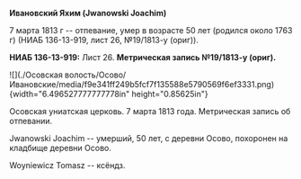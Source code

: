 **Ивановский Яхим (Jwanowski Joachim)**

7 марта 1813 г -- отпевание, умер в возрасте 50 лет (родилcя около 1763
г) (НИАБ 136-13-919, лист 26, №19/1813-у (ориг)).

**НИАБ 136-13-919:** Лист 26. **Метрическая запись №19/1813-у (ориг).**

![](./Осовская волость/Осово/Ивановские/media/f9e341ff249b5fcf7f135588e5790569f6ef3331.png){width="6.496527777777778in"
height="0.85625in"}

Осовская униатская церковь. 7 марта 1813 года. Метрическая запись об
отпевании.

Jwanowski Joachim -- умерший, 50 лет, с деревни Осово, похоронен на
кладбище деревни Осово.

Woyniewicz Tomasz -- ксёндз.
